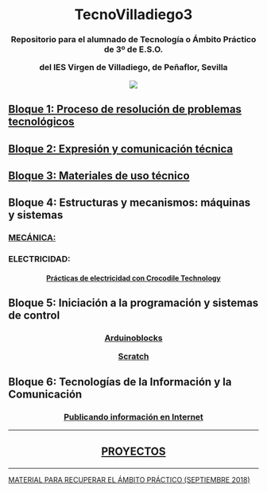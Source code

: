<h1 align="center">TecnoVilladiego3</h1>

<h3 align="center"> Repositorio para el alumnado de Tecnología o Ámbito Práctico de 3º de E.S.O.

del IES Virgen de Villadiego,
de Peñaflor, Sevilla

![](imágenes/logo_fondo_transparente200x300.png)
</h3>

## [Bloque 1: Proceso de resolución de problemas tecnológicos](1Proceso/readme.md)

## [Bloque 2: Expresión y comunicación técnica](2Expresion/readme.md)

## [Bloque 3: Materiales de uso técnico](3Materiales/readme.md)

## Bloque 4: Estructuras y mecanismos: máquinas y sistemas

### [MECÁNICA:](4EstruMeca/Mecánica/readme.md)

### ELECTRICIDAD:

<h4 align="center">

[Prácticas de electricidad con Crocodile Technology](4EstruMeca/Electricidad/practicas.md)

</h4>

## Bloque 5: Iniciación a la programación y sistemas de control

<h3 align="center">

[Arduinoblocks](5ProgSisCont/ArduinoBlocks/readme.md)

[Scratch](http://scratch.mit.edu)

</h3>


## Bloque 6: Tecnologías de la Información y la Comunicación

<h3 align="center">

[Publicando información en Internet](6TIC/internet.md)

</h3>

***
<h2 align="center">

[PROYECTOS](Proyectos/readme.md)

</h2>

***

[MATERIAL PARA RECUPERAR EL ÁMBITO PRÁCTICO (SEPTIEMBRE 2018)](septiembre2018.md)
